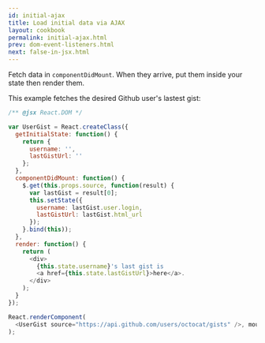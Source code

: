 ```yaml
---
id: initial-ajax
title: Load initial data via AJAX
layout: cookbook
permalink: initial-ajax.html
prev: dom-event-listeners.html
next: false-in-jsx.html
---
```


Fetch data in `componentDidMount`. When they arrive, put them inside your state then render them.

This example fetches the desired Github user's lastest gist:

```js
/** @jsx React.DOM */

var UserGist = React.createClass({
  getInitialState: function() {
    return {
      username: '',
      lastGistUrl: ''
    };
  },
  componentDidMount: function() {
    $.get(this.props.source, function(result) {
      var lastGist = result[0];
      this.setState({
        username: lastGist.user.login,
        lastGistUrl: lastGist.html_url
      });
    }.bind(this));
  },
  render: function() {
    return (
      <div>
        {this.state.username}'s last gist is
        <a href={this.state.lastGistUrl}>here</a>.
      </div>
    );
  }
});

React.renderComponent(
  <UserGist source="https://api.github.com/users/octocat/gists" />, mountNode
);
```
